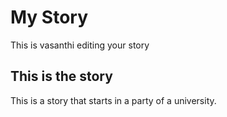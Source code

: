 # My Story

This is vasanthi editing your story

## This is the story

This is a story that starts in a party of a university.


